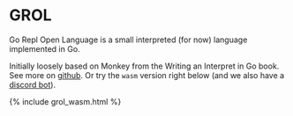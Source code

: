 # GROL

Go Repl Open Language is a small interpreted (for now) language implemented in Go.

Initially loosely based on Monkey from the Writing an Interpret in Go book.
See more on [github](https://github.com/grol-io/grol/). Or try the `wasm` version right below
(and we also have a [discord bot](https://github.com/grol-io/grol-discord-bot#grol-discord-bot)).

{% include grol_wasm.html %}
